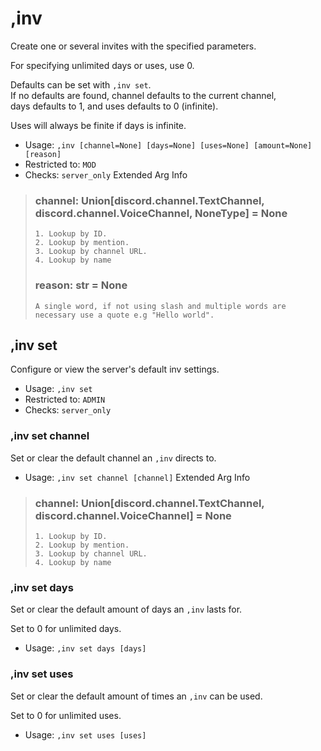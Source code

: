 # ,inv
Create one or several invites with the specified parameters.<br/>

For specifying unlimited days or uses, use 0.<br/>

Defaults can be set with `,inv set`.<br/>
If no defaults are found, channel defaults to the current channel,<br/>
days defaults to 1, and uses defaults to 0 (infinite).<br/>

Uses will always be finite if days is infinite.<br/>
 - Usage: `,inv [channel=None] [days=None] [uses=None] [amount=None] [reason]`
 - Restricted to: `MOD`
 - Checks: `server_only`
Extended Arg Info
> ### channel: Union[discord.channel.TextChannel, discord.channel.VoiceChannel, NoneType] = None
> 
> 
>     1. Lookup by ID.
>     2. Lookup by mention.
>     3. Lookup by channel URL.
>     4. Lookup by name
> 
>     
> ### reason: str = None
> ```
> A single word, if not using slash and multiple words are necessary use a quote e.g "Hello world".
> ```
## ,inv set
Configure or view the server's default inv settings.<br/>
 - Usage: `,inv set`
 - Restricted to: `ADMIN`
 - Checks: `server_only`
### ,inv set channel
Set or clear the default channel an `,inv` directs to.<br/>
 - Usage: `,inv set channel [channel]`
Extended Arg Info
> ### channel: Union[discord.channel.TextChannel, discord.channel.VoiceChannel] = None
> 
> 
>     1. Lookup by ID.
>     2. Lookup by mention.
>     3. Lookup by channel URL.
>     4. Lookup by name
> 
>     
### ,inv set days
Set or clear the default amount of days an `,inv` lasts for.<br/>

Set to 0 for unlimited days.<br/>
 - Usage: `,inv set days [days]`
### ,inv set uses
Set or clear the default amount of times an `,inv` can be used.<br/>

Set to 0 for unlimited uses.<br/>
 - Usage: `,inv set uses [uses]`
